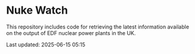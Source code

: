 # Nuke Watch

This repository includes code for retrieving the latest information available on the output of EDF nuclear power plants in the UK.

Last updated: 2025-06-15 05:15